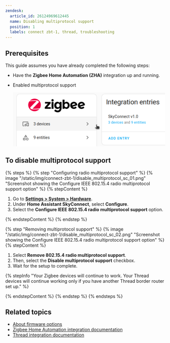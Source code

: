 ```yaml
---
zendesk:
  article_id: 26124969612445
  name: Disabling multiprotocol support
  position: 1
  labels: connect zbt-1, thread, troubleshooting
---
```


## Prerequisites

This guide assumes you have already completed the following steps:

- Have the **Zigbee Home Automation (ZHA)** integration up and running.
- Enabled multiprotocol support

  ![Screenshot showing the Zigbee integration page](/static/img/connect-zbt-1/skyconnect-zha-setup.png)

## To disable multiprotocol support

{% steps %}
{% step "Configuring radio multiprotocol support" %}
{% image "/static/img/connect-zbt-1/disable_multiprotocol_sc_01.png" "Screenshot showing the Configure IEEE 802.15.4 radio multiprotocol support option" %}
{% stepContent %}

1. Go to **[Settings > System > Hardware](https://my.home-assistant.io/redirect/hardware/)**.
2. Under **Home Assistant SkyConnect**, select **Configure**.
3. Select the **Configure IEEE 802.15.4 radio multiprotocol support** option.

{% endstepContent %}
{% endstep %}

{% step "Removing multiprotocol support" %}
{% image "/static/img/connect-zbt-1/disable_multiprotocol_sc_02.png" "Screenshot showing the Configure IEEE 802.15.4 radio multiprotocol support option" %}
{% stepContent %}

1. Select **Remove 802.15.4 radio multiprotocol support**.
2. Then, select the **Disable multiprotocol support** checkbox.
3. Wait for the setup to complete.

{% stepInfo "Your Zigbee devices will continue to work. Your Thread devices will continue working only if you have another Thread border router set up." %}

{% endstepContent %}
{% endstep %}
{% endsteps %}

## Related topics

- [About firmware options](/hc/en-us/articles/26124493529117)
- [Zigbee Home Automation integration documentation](https://www.home-assistant.io/integrations/zha/)
- [Thread integration documentation](https://www.home-assistant.io/integrations/thread/)
